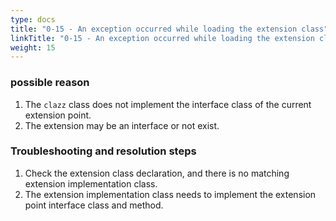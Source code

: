 ```yaml
---
type: docs
title: "0-15 - An exception occurred while loading the extension class"
linkTitle: "0-15 - An exception occurred while loading the extension class"
weight: 15
---
```



### possible reason

1. The `clazz` class does not implement the interface class of the current extension point.
2. The extension may be an interface or not exist.

### Troubleshooting and resolution steps

1. Check the extension class declaration, and there is no matching extension implementation class.
2. The extension implementation class needs to implement the extension point interface class and method.

<p style="margin-top: 3rem;"> </p>